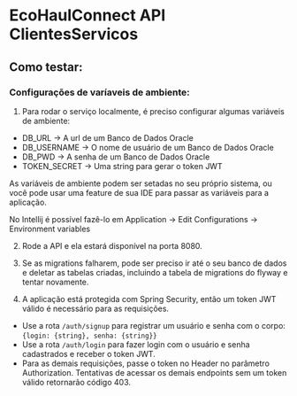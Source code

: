 # EcoHaulConnect API ClientesServicos

## Como testar:

### Configurações de varíaveis de ambiente:

1. Para rodar o serviço localmente, é preciso configurar algumas variáveis de ambiente:
- DB_URL -> A url de um Banco de Dados Oracle
- DB_USERNAME -> O nome de usuário de um Banco de Dados Oracle
- DB_PWD -> A senha de um Banco de Dados Oracle
- TOKEN_SECRET -> Uma string para gerar o token JWT

As variáveis de ambiente podem ser setadas no seu próprio sistema, ou você pode usar uma feature de sua IDE para passar as variáveis para a aplicação.

No Intellij é possível fazê-lo em Application -> Edit Configurations -> Environment variables 

2. Rode a API e ela estará disponível na porta 8080.

3. Se as migrations falharem, pode ser preciso ir até o seu banco de dados e deletar as tabelas criadas, incluindo a tabela de migrations do flyway e tentar novamente.

4. A aplicação está protegida com Spring Security, então um token JWT válido é necessário para as requisições.
- Use a rota `/auth/signup` para registrar um usuário e senha com o corpo: `{login: {string}, senha: {string}}`
- Use a rota `/auth/login` para fazer login com o usuário e senha cadastrados e receber o token JWT.
- Para as demais requisições, passe o token no Header no parâmetro Authorization. Tentativas de acessar os demais endpoints sem um token válido retornarão código 403.
